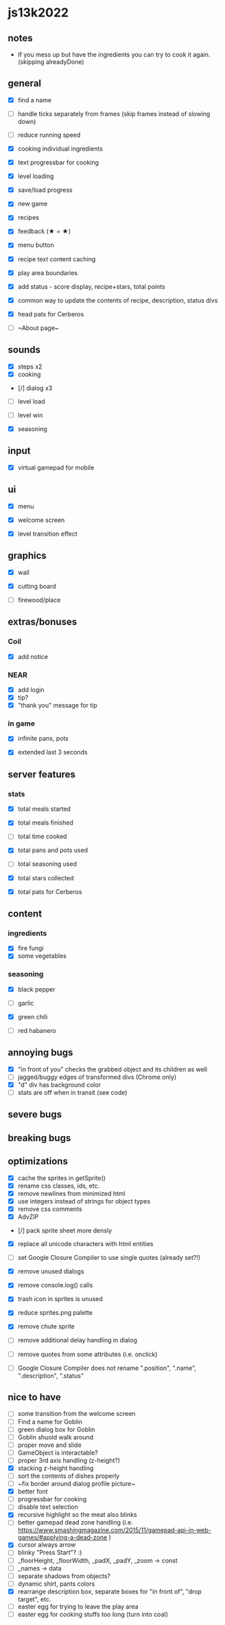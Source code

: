 # js13k2022

## notes
- If you mess up but have the ingredients you can try to cook it again. (skipping alreadyDone)

## general
- [x] find a name
- [ ] handle ticks separately from frames (skip frames instead of slowing down)
- [ ] reduce running speed
- [x] cooking individual ingredients
- [x] text progressbar for cooking
- [x] level loading
- [x] save/load progress
- [x] new game
- [x] recipes
- [x] feedback (★ = &starf;)
- [x] menu button
- [x] recipe text content caching
- [x] play area boundaries
- [x] add status - score display, recipe+stars, total points
- [x] common way to update the contents of recipe, description, status divs
- [x] head pats for Cerberos
- [ ] ~About page~


## sounds
- [x] steps x2
- [x] cooking
- [/] dialog x3
- [ ] level load
- [ ] level win
- [x] seasoning


## input
- [x] virtual gamepad for mobile


## ui
- [x] menu
- [x] welcome screen
- [x] level transition effect


## graphics
- [x] wall
- [x] cutting board
- [ ] firewood/place


## extras/bonuses

### Coil
- [x] add notice

### NEAR
- [x] add login
- [x] tip?
- [x] "thank you" message for tip

### in game
- [x] infinite pans, pots
- [x] extended last 3 seconds


## server features

### stats
- [x] total meals started
- [x] total meals finished
- [ ] total time cooked
- [x] total pans and pots used
- [ ] total seasoning used
- [x] total stars collected
- [x] total pats for Cerberos


## content

### ingredients
- [x] fire fungi
- [x] some vegetables

### seasoning
- [x] black pepper
- [ ] garlic
- [x] green chili
- [ ] red habanero


## annoying bugs
- [x] "in front of you" checks the grabbed object and its children as well
- [ ] jagged/buggy edges of transformed divs (Chrome only)
- [x] "d" div has background color
- [ ] stats are off when in transit (see code)

## severe bugs


## breaking bugs


## optimizations
- [x] cache the sprites in getSprite()
- [x] rename css classes, ids, etc.
- [x] remove newlines from minimized html
- [x] use integers instead of strings for object types
- [x] remove css comments
- [x] AdvZIP
- [/] pack sprite sheet more densly
- [x] replace all unicode characters with html entities
- [ ] set Google Closure Compiler to use single quotes (already set?!)
- [x] remove unused dialogs
- [x] remove console.log() calls
- [x] trash icon in sprites is unused
- [x] reduce sprites.png palette
- [x] remove chute sprite
- [ ] remove additional delay handling in dialog
- [ ] remove quotes from some attributes (i.e. onclick)
- [ ] Google Closure Compiler does not rename ".position", ".name", ".description", ".status"


## nice to have
- [ ] some transition from the welcome screen
- [ ] Find a name for Goblin
- [ ] green dialog box for Goblin
- [ ] Goblin shuold walk around
- [ ] proper move and slide
- [ ] GameObject is interactable?
- [ ] proper 3rd axis handling (z-height?)
- [x] stacking z-height handling
- [ ] sort the contents of dishes properly
- [ ] ~fix border around dialog profile picture~
- [x] better font
- [ ] progressbar for cooking
- [ ] disable text selection
- [x] recursive highlight so the meat also blinks
- [ ] better gamepad dead zone handling (i.e. https://www.smashingmagazine.com/2015/11/gamepad-api-in-web-games/#applying-a-dead-zone )
- [x] cursor always arrow
- [ ] blinky "Press Start"? :)
- [ ] _floorHeight, _floorWidth, _padX, _padY, _zoom -> const
- [ ] _names -> data
- [ ] separate shadows from objects?
- [ ] dynamic shirt, pants colors
- [x] rearrange description box, separate boxes for "in front of", "drop target", etc.
- [ ] easter egg for trying to leave the play area
- [ ] easter egg for cooking stuffs too long (turn into coal)
